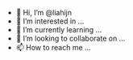- 👋 Hi, I’m @liahijn
- 👀 I’m interested in ...
- 🌱 I’m currently learning ...
- 💞️ I’m looking to collaborate on ...
- 📫 How to reach me ...

<!---
liahijn/liahijn is a ✨ special ✨ repository because its `README.md` (this file) appears on your GitHub profile.
You can click the Preview link to take a look at your changes.
--->
